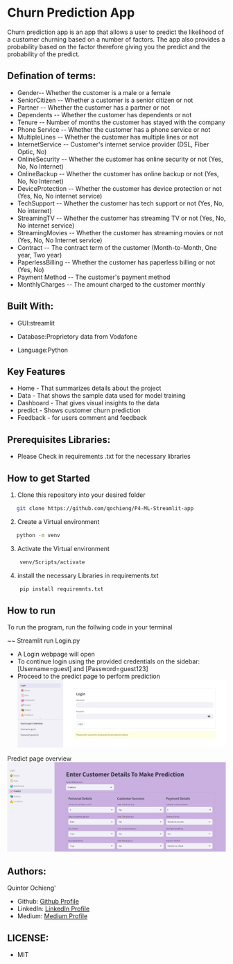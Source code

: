 # Churn Prediction App

Churn prediction app is an app that allows a user to predict the likelihood of a customer churning based on a number of factors. The app also provides a probability based on the factor therefore giving you the predict and the probability of the predict.

## Defination of terms:

* Gender-- Whether the customer is a male or a female
* SeniorCitizen -- Whether a customer is a senior citizen or not
* Partner -- Whether the customer has a partner or not
* Dependents -- Whether the customer has dependents or not
* Tenure -- Number of months the customer has stayed with the company
* Phone Service -- Whether the customer has a phone service or not
* MultipleLines -- Whether the customer has multiple lines or not
* InternetService -- Customer's internet service provider (DSL, Fiber Optic, No)
* OnlineSecurity -- Whether the customer has online security or not (Yes, No, No Internet)
* OnlineBackup -- Whether the customer has online backup or not (Yes, No, No Internet)
* DeviceProtection -- Whether the customer has device protection or not (Yes, No, No internet service)
* TechSupport -- Whether the customer has tech support or not (Yes, No, No internet)
* StreamingTV -- Whether the customer has streaming TV or not (Yes, No, No internet service)
* StreamingMovies -- Whether the customer has streaming movies or not (Yes, No, No Internet service)
* Contract -- The contract term of the customer (Month-to-Month, One year, Two year)
* PaperlessBilling -- Whether the customer has paperless billing or not (Yes, No)
* Payment Method -- The customer's payment method 
* MonthlyCharges -- The amount charged to the customer monthly



## Built With:

* GUI:streamlit

* Database:Proprietory data from Vodafone

* Language:Python

## Key Features

* Home - That summarizes details about the project
* Data -  That shows the sample data used for model training
* Dashboard - That gives visual insights to the data
* predict - Shows customer churn prediction
* Feedback - for users comment and feedback

## Prerequisites Libraries:
* Please  Check in requirements .txt for the necessary libraries


## How to get Started
1) Clone this repository into your desired folder

```sh
   git clone https://github.com/qochieng/P4-ML-Streamlit-app
```  

2) Create a Virtual environment

```sh
   python -m venv
```   

3) Activate the Virtual environment

```sh
    venv/Scripts/activate
```

4) install the necessary Libraries in requirements.txt

```sh
    pip install requiremnts.txt
```

## How to run

To run the program, run the follwing code in your terminal

~~ Streamlit run Login.py

* A Login webpage will open
* To continue login using the provided credentials on the sidebar:[Username=guest] and [Password=guest123]
* Proceed to the predict page to perform prediction
![Alt text](<Screenshot 2024-03-09 192214.png>)

Predict page overview
![Alt text](<Screenshot 2024-03-09 193127.png>)

## Authors:

Quintor Ochieng'

- Github: [Github Profile](https://github.com/qochieng/P4-ML-Streamlit-app)
- LinkedIn: [LinkedIn Profile](www.linkedin.com/in/quintor-ochieng)
- Medium: [Medium Profile](https://medium.com/@qochieng88/streamlit-churn-prediction-app-042a190d2aa2)

## LICENSE:
- MIT